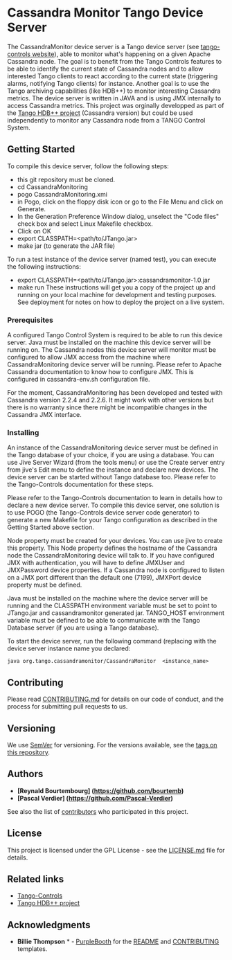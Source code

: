 # Cassandra Monitor Tango Device Server

The CassandraMonitor device server is a Tango device server (see [tango-controls website](http://www.tango-controls.org)), able to monitor what's happening on a given Apache Cassandra node.
The goal is to benefit from the Tango Controls features to be able to identify the current state of Cassandra nodes and to allow interested Tango clients to react according to the current state (triggering alarms, notifying Tango clients) for instance.
Another goal is to use the Tango archiving capabilities (like HDB++) to monitor interesting Cassandra metrics.
The device server is written in JAVA and is using JMX internally to access Cassandra metrics.
This project was orginally developped as part of the [Tango HDB++ project](http://www.tango-controls.org/community/projects/hdbplus) (Cassandra version) but could be used independently to monitor any Cassandra node from a TANGO Control System.

## Getting Started

To compile this device server, follow the following steps:
* this git repository must be cloned.
* cd CassandraMonitoring
* pogo CassandraMonitoring.xmi
* in Pogo, click on the floppy disk icon or go to the File Menu and click on Generate.
* In the Generation Preference Window dialog, unselect the "Code files" check box and select Linux Makefile checkbox.
* Click on OK
* export CLASSPATH=<path/to/JTango.jar>
* make jar  (to generate the JAR file)

To run a test instance of the device server (named test), you can execute the following instructions:
* export CLASSPATH=<path/to/JTango.jar>:cassandramonitor-1.0.jar
* make run
These instructions will get you a copy of the project up and running on your local machine for development and testing purposes. See deployment for notes on how to deploy the project on a live system.

### Prerequisites

A configured Tango Control System is required to be able to run this device server.
Java must be installed on the machine this device server will be running on.
The Cassandra nodes this device server will monitor must be configured to allow JMX access from the machine where CassandraMonitoring device server will be running. Please refer to Apache Cassandra documentation to know how to configure JMX. This is configured in cassandra-env.sh configuration file.

For the moment, CassandraMonitoring has been developed and tested with Cassandra version 2.2.4 and 2.2.6.
It might work with other versions but there is no warranty since there might be incompatible changes in the Cassandra JMX interface.

### Installing

An instance of the CassandraMonitoring device server must be defined in the Tango database of your choice, if you are using a database. You can use Jive Server Wizard (from the tools menu) or use the Create server entry from jive's Edit menu to define the instance and declare new devices. The device server can be started without Tango database too. Please refer to the Tango-Controls documentation for these steps.

Please refer to the Tango-Controls documentation to learn in details how to declare a new device server.
To compile this device server, one solution is to use POGO (the Tango-Controls device server code generator) to generate a new Makefile for your Tango configuration as described in the Getting Started above section.

Node property must be created for your devices. You can use jive to create this property. This Node property defines the hostname of the Cassandra node the CassandraMonitoring device will talk to.
If you have configured JMX with authentication, you will have to define JMXUser and JMXPassword device properties.
If a Cassandra node is configured to listen on a JMX port different than the default one (7199), JMXPort device property must be defined.

Java must be installed on the machine where the device server will be running and the CLASSPATH environment variable must be set to point to JTango.jar and cassandramonitor generated jar.
TANGO_HOST environment variable must be defined to be able to communicate with the Tango Database server (if you are using a Tango database).

To start the device server, run the following command (replacing <instance> with the device server instance name you declared:
```
java org.tango.cassandramonitor/CassandraMonitor  <instance_name>

```

## Contributing

Please read [CONTRIBUTING.md](CONTRIBUTING.md) for details on our code of conduct, and the process for submitting pull requests to us.

## Versioning

We use [SemVer](http://semver.org/) for versioning. For the versions available, see the [tags on this repository](https://github.com/tango-controls/CassandraMonitoring/tags). 

## Authors

* **[Reynald Bourtembourg] (https://github.com/bourtemb)**
* **[Pascal Verdier] (https://github.com/Pascal-Verdier)**

See also the list of [contributors](https://github.com/tango-controls/CassandraMonitoring/contributors) who participated in this project.

## License

This project is licensed under the GPL License - see the [LICENSE.md](LICENSE) file for details.

## Related links

* [Tango-Controls](http://www.tango-controls.org)
* [Tango HDB++ project](http://www.tango-controls.org/community/projects/hdbplus)

## Acknowledgments

* **Billie Thompson** * - [PurpleBooth](https://github.com/PurpleBooth) for the [README](https://gist.github.com/PurpleBooth/109311bb0361f32d87a2) and [CONTRIBUTING](https://gist.github.com/PurpleBooth/b24679402957c63ec426) templates.


